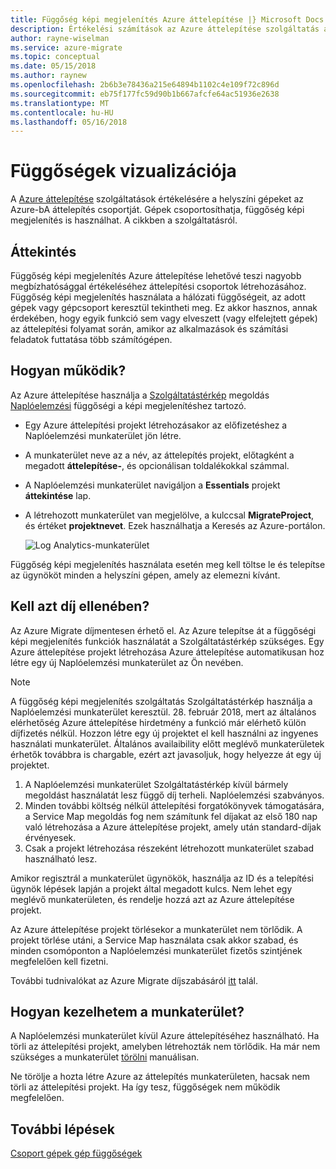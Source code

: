 ```yaml
---
title: Függőség képi megjelenítés Azure áttelepítése |} Microsoft Docs
description: Értékelési számítások az Azure áttelepítése szolgáltatás áttekintése.
author: rayne-wiselman
ms.service: azure-migrate
ms.topic: conceptual
ms.date: 05/15/2018
ms.author: raynew
ms.openlocfilehash: 2b6b3e78436a215e64894b1102c4e109f72c896d
ms.sourcegitcommit: eb75f177fc59d90b1b667afcfe64ac51936e2638
ms.translationtype: MT
ms.contentlocale: hu-HU
ms.lasthandoff: 05/16/2018
---
```

# <a name="dependency-visualization"></a>Függőségek vizualizációja

A [Azure áttelepítése](migrate-overview.md) szolgáltatások értékelésére a helyszíni gépeket az Azure-bA áttelepítés csoportját. Gépek csoportosíthatja, függőség képi megjelenítés is használhat. A cikkben a szolgáltatásról.


## <a name="overview"></a>Áttekintés

Függőség képi megjelenítés Azure áttelepítése lehetővé teszi nagyobb megbízhatósággal értékeléséhez áttelepítési csoportok létrehozásához. Függőség képi megjelenítés használata a hálózati függőségeit, az adott gépek vagy gépcsoport keresztül tekintheti meg. Ez akkor hasznos, annak érdekében, hogy egyik funkció sem vagy elveszett (vagy elfelejtett gépek) az áttelepítési folyamat során, amikor az alkalmazások és számítási feladatok futtatása több számítógépen.  

## <a name="how-does-it-work"></a>Hogyan működik?

Az Azure áttelepítése használja a [Szolgáltatástérkép](../operations-management-suite/operations-management-suite-service-map.md) megoldás [Naplóelemzési](../log-analytics/log-analytics-overview.md) függőségi a képi megjelenítéshez tartozó.
- Egy Azure áttelepítési projekt létrehozásakor az előfizetéshez a Naplóelemzési munkaterület jön létre.
- A munkaterület neve az a név, az áttelepítés projekt, előtagként a megadott **áttelepítése-**, és opcionálisan toldalékokkal számmal. 
- A Naplóelemzési munkaterület navigáljon a **Essentials** projekt **áttekintése** lap.
- A létrehozott munkaterület van megjelölve, a kulccsal **MigrateProject**, és értéket **projektnevet**. Ezek használhatja a Keresés az Azure-portálon.  

    ![Log Analytics-munkaterület](./media/concepts-dependency-visualization/oms-workspace.png)

Függőség képi megjelenítés használata esetén meg kell töltse le és telepítse az ügynököt minden a helyszíni gépen, amely az elemezni kívánt.  

## <a name="do-i-need-to-pay-for-it"></a>Kell azt díj ellenében?

Az Azure Migrate díjmentesen érhető el. Az Azure telepítse át a függőségi képi megjelenítés funkciók használatát a Szolgáltatástérkép szükséges. Egy Azure áttelepítése projekt létrehozása Azure áttelepítése automatikusan hoz létre egy új Naplóelemzési munkaterület az Ön nevében.

> [!NOTE]
> A függőség képi megjelenítés szolgáltatás Szolgáltatástérkép használja a Naplóelemzési munkaterület keresztül. 28. február 2018, mert az általános elérhetőség Azure áttelepítése hirdetmény a funkció már elérhető külön díjfizetés nélkül. Hozzon létre egy új projektet el kell használni az ingyenes használati munkaterület. Általános availaibility előtt meglévő munkaterületek érhetők továbbra is chargable, ezért azt javasoljuk, hogy helyezze át egy új projektet.

1. A Naplóelemzési munkaterület Szolgáltatástérkép kívül bármely megoldást használatát lesz függő díj terheli. Naplóelemzési szabványos. 
2. Minden további költség nélkül áttelepítési forgatókönyvek támogatására, a Service Map megoldás fog nem számítunk fel díjakat az első 180 nap való létrehozása a Azure áttelepítése projekt, amely után standard-díjak érvényesek.
3. Csak a projekt létrehozása részeként létrehozott munkaterület szabad használható lesz.

Amikor regisztrál a munkaterület ügynökök, használja az ID és a telepítési ügynök lépések lapján a projekt által megadott kulcs. Nem lehet egy meglévő munkaterületen, és rendelje hozzá azt az Azure áttelepítése projekt.

Az Azure áttelepítése projekt törlésekor a munkaterület nem törlődik. A projekt törlése utáni, a Service Map használata csak akkor szabad, és minden csomóponton a Naplóelemzési munkaterület fizetős szintjének megfelelően kell fizetni.

További tudnivalókat az Azure Migrate díjszabásáról [itt](https://azure.microsoft.com/pricing/details/azure-migrate/) talál. 

## <a name="how-do-i-manage-the-workspace"></a>Hogyan kezelhetem a munkaterület?

A Naplóelemzési munkaterület kívül Azure áttelepítéséhez használható. Ha törli az áttelepítési projekt, amelyben létrehozták nem törlődik. Ha már nem szükséges a munkaterület [törölni](../log-analytics/log-analytics-manage-access.md) manuálisan.

Ne törölje a hozta létre Azure az áttelepítés munkaterületen, hacsak nem törli az áttelepítési projekt. Ha így tesz, függőségek nem működik megfelelően.

## <a name="next-steps"></a>További lépések

[Csoport gépek gép függőségek](how-to-create-group-machine-dependencies.md)